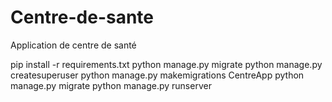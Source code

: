 # Centre-de-sante
Application de centre de santé


pip install -r requirements.txt
python manage.py migrate
python manage.py createsuperuser
python manage.py makemigrations CentreApp
python manage.py migrate
python manage.py runserver
